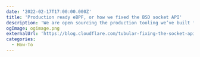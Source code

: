 ```yaml
---
date: '2022-02-17T17:00:00.000Z'
title: 'Production ready eBPF, or how we fixed the BSD socket API'
description: 'We are open sourcing the production tooling we’ve built for the sk_lookup hook we contributed to the Linux kernel, called tubular.'
ogImage: ogimage.png
externalUrl: 'https://blog.cloudflare.com/tubular-fixing-the-socket-api-with-ebpf/'
categories:
  - How-To
---
```


